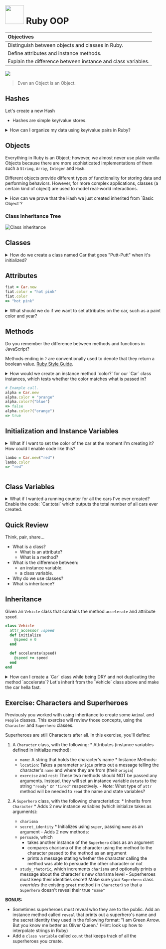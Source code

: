 # <img src="https://cloud.githubusercontent.com/assets/7833470/10899314/63829980-8188-11e5-8cdd-4ded5bcb6e36.png" height="60"> Ruby OOP

| Objectives |
| :-- |
| Distinguish between objects and classes in Ruby. |
| Define attributes and instance methods. |
| Explain the difference between instance and class variables. |

<img src="https://cloud.githubusercontent.com/assets/1329385/11281896/8aedc310-8eb1-11e5-8eff-a6a3a339e747.gif">

> Even an Object is an Object.

## Hashes

Let's create a new Hash

* Hashes are simple key/value stores.

<details>
  <summary>How can I organize my data using key/value pairs in Ruby?</summary>

  ```ruby
  # hash rocket notation
  # accessed like hash["key"] #=> value
  hash = {"name"=>"Napoleon", "fav_food"=>"steak", "skills"=>["archery", "combat", "egg farming"]}
  hash["name"] #=> "Napoleon"
  hash['skills'].first #=> "archery"
  test =  { 0 => "Zero", 1 => "One", 2 => "Two" }
  test[0] #=> "Zero"

  website = { 'url' => 'http://myblog.wordpress.com', 'author' => 'Melissa ', 'likes' => 3000 }
  website['url'] #=> 'http://myblog.wordpress.com'
  website['likes'] #=> 3000

  # symbol notation, use this more often
  # accessed like hash[:key] #=> value
  agent = {name: "James Bond", fav_food: "Vodka Martini",
  skills: ["hand to hand combat", "marksmanship", "espionage"]}

  agent[:name] #=> "James Bond"
  agent[:skills] #=> ["hand to hand combat", "marksmanship", "espionage"]
  ```
</details>

## Objects

Everything in Ruby is an Object; however, we almost never use plain vanilla Objects because there are more sophisticated implementations of them such a `String`, `Array`, `Integer` and `Hash`.

Different objects provide different types of functionality for storing data and performing behaviors. However, for more complex applications, classes (a certain kind of object) are used to model real-world interactions.

<details>
  <summary>How can we prove that the Hash we just created inherited from `Basic Object`?</summary>

  Use the `#is_a?` method to compare the hash with an object.
</details>

### Class Inheritance Tree

![Class inheritance](http://i.stack.imgur.com/rvcEi.png)

## Classes

<details>
  <summary>How do we create a class named Car that goes "Putt-Putt" when it's initialized?</summary>

  ```ruby
  class Car
    def initialize
      p "Putt-Putt"
    end
  end
  ```
</details>

## Attributes

```ruby
fiat = Car.new
fiat.color = "hot pink"
fiat.color
=> "hot pink"
```

<details>
  <summary>What should we do if we want to set attributes on the car, such as a paint color and year?</summary>

  ```ruby
  class Car
    attr_accessor :color
  end
  ```
</details>

## Methods

Do you remember the difference between methods and functions in JavaScript?

Methods ending in `?` are conventionally used to denote that they return a boolean value. <a href="https://github.com/bbatsov/ruby-style-guide#naming" target="_blank">Ruby Style Guide</a>.

<details>
  <summary>How would we create an instance method `color?` for our `Car` class instances, which tests whether the color matches what is passed in?</summary>

  ```ruby
  class Car
    attr_accessor :color

    def color?(other_color)
      return color == other_color
    end
  end
  ```
</details>

```ruby
# Example call.
alpha = Car.new
alpha.color = "orange"
alpha.color?("blue")
=> false
alpha.color?("orange")
=> true
```

## Initialization and Instance Variables

<details>
  <summary>What if I want to set the color of the car at the moment I'm creating it? How could I enable code like this?

  ```ruby
  lambo = Car.new("red")
  lambo.color
  => "red"
  ```
  </summary>

  ```ruby
  class Car
    attr_reader :color

    def initialize(color)
      @color = color
    end
  end
  ```
</details>

## Class Variables

<details>
  <summary>What if I wanted a running counter for all the cars I've ever created? Enable the code: `Car.total` which outputs the total number of all cars ever created.</summary>

  ```ruby
  class Car
    @@total = 0

    def initialize
      @@total += 1
    end

    def self.total
      @@total
    end
  end
  ```
</details>

## Quick Review

Think, pair, share...

  * What is a class?
    - What is an attribute?
    - What is a method?
  * What is the difference between:
    - an instance variable.
    - a class variable.
  * Why do we use classes?
  * What is inheritance?

## Inheritance

Given an `Vehicle` class that contains the method `accelerate` and attribute `speed`.

```ruby
class Vehicle
  attr_accessor :speed
  def initialize
    @speed = 0
  end

  def accelerate(speed)
    @speed += speed
  end
end
```

<details>
  <summary>How can I create a `Car` class while being DRY and not duplicating the method `accelerate`? Let's inherit from the `Vehicle` class above and make the car hella fast.</summary>

  ```ruby
  class Car < Vehicle
    def initialize
      @speed = 2
    end

    def accelerate(speed)
      @speed *= speed
    end
  end
  ```
</details>

## Exercise: Characters and Superheroes

Previously you worked with using inheritance to create some `Animal` and `People` classes. This exercise will review those concepts, using the `Character` and `Superhero` classes.

Superheroes are still Characters after all. In this exercise, you'll define:

  1. A `Character` class, with the following:
    * Attributes (instance variables defined in initialize method):
      * `name`: A string that holds the character's name
    * Instance Methods:
      * `location`: Takes a parameter `origin` prints out a message telling the character's `name` and where they are from (their `origin`)
      * `exercise` and `rest`: These two methods should NOT be passed any arguments. Instead, they will set an instance variable `@state` to the string `"ready"` or `"tired"` respectively.
    - *Note:* What type of `attr` method will be needed to `read` the name and state variables?

  2. A `Superhero` class, with the following characteristics:
    * Inherits from `Character`
    * Adds 2 new instance variables (which initialize takes as arguments):
      * `charisma`
      * `secret_identity`
    * Initializes using `super`, passing `name` as an argument
    - Adds 2 new methods:
      - `persuade`, which
        - takes another instance of the `Superhero` class as an argument
        - compares charisma of the character using the method to the character passed to the method as an argument
        - prints a message stating whether the character calling the method was able to persuade the other character or not
      - `study_rhetoric`, which increments `charisma` and optionally prints a message about the character's new charisma level
    - Superheroes must keep their identities secret! Make sure your `Superhero` class *overrides* the existing `greet` method (in `Character`) so that a `Superhero` doesn't reveal their true `"name"`

**BONUS:**

* Sometimes superheroes must reveal who they are to the public. Add an instance method called `reveal` that prints out a superhero's name and the secret identity they used in the following format: "I am Green Arrow. But you know me better as Oliver Queen." (Hint: look up how to interpolate strings in Ruby)
* Add a `class variable` called `count` that keeps track of all the superheroes you create.
